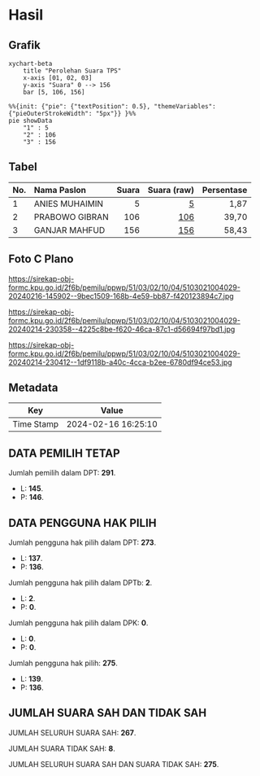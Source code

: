 # Hasil

## Grafik

```mermaid
xychart-beta
    title "Perolehan Suara TPS"
    x-axis [01, 02, 03]
    y-axis "Suara" 0 --> 156
    bar [5, 106, 156]
```

```mermaid
%%{init: {"pie": {"textPosition": 0.5}, "themeVariables": {"pieOuterStrokeWidth": "5px"}} }%%
pie showData
    "1" : 5
    "2" : 106
    "3" : 156
```

## Tabel

| No. | Nama Paslon    | Suara | Suara (raw) | Persentase |
|:--- |:-------------- | -----:| -----------:| ----------:|
| 1   | ANIES MUHAIMIN | 5     | [5][p-1]    | 1,87       |
| 2   | PRABOWO GIBRAN | 106   | [106][p-2]  | 39,70      |
| 3   | GANJAR MAHFUD  | 156   | [156][p-3]  | 58,43      |


[p-1]: https://github.com/gigit-pemilu/pemilu-2024-51-bali/blob/main/pilpres/hitung-suara/sub/51-bali/sub/03-badung/sub/02-mengwi/sub/1004-kapal/sub/029-tps/sub/paslon-1.txt
[p-2]: https://github.com/gigit-pemilu/pemilu-2024-51-bali/blob/main/pilpres/hitung-suara/sub/51-bali/sub/03-badung/sub/02-mengwi/sub/1004-kapal/sub/029-tps/sub/paslon-2.txt
[p-3]: https://github.com/gigit-pemilu/pemilu-2024-51-bali/blob/main/pilpres/hitung-suara/sub/51-bali/sub/03-badung/sub/02-mengwi/sub/1004-kapal/sub/029-tps/sub/paslon-3.txt

## Foto C Plano

https://sirekap-obj-formc.kpu.go.id/2f6b/pemilu/ppwp/51/03/02/10/04/5103021004029-20240216-145902--9bec1509-168b-4e59-bb87-f420123894c7.jpg

https://sirekap-obj-formc.kpu.go.id/2f6b/pemilu/ppwp/51/03/02/10/04/5103021004029-20240214-230358--4225c8be-f620-46ca-87c1-d56694f97bd1.jpg

https://sirekap-obj-formc.kpu.go.id/2f6b/pemilu/ppwp/51/03/02/10/04/5103021004029-20240214-230412--1df9118b-a40c-4cca-b2ee-6780df94ce53.jpg


## Metadata

| Key        | Value               |
| ---------- | ------------------- |
| Time Stamp | 2024-02-16 16:25:10 |


## DATA PEMILIH TETAP

Jumlah pemilih dalam DPT: **291**.
 * L: **145**.
 * P: **146**.

## DATA PENGGUNA HAK PILIH

Jumlah pengguna hak pilih dalam DPT: **273**.
 * L: **137**.
 * P: **136**.

Jumlah pengguna hak pilih dalam DPTb: **2**.
 * L: **2**.
 * P: **0**.

Jumlah pengguna hak pilih dalam DPK: **0**.
 * L: **0**.
 * P: **0**.

Jumlah pengguna hak pilih: **275**.
 * L: **139**.
 * P: **136**.

## JUMLAH SUARA SAH DAN TIDAK SAH

JUMLAH SELURUH SUARA SAH: **267**.

JUMLAH SUARA TIDAK SAH: **8**.

JUMLAH SELURUH SUARA SAH DAN SUARA TIDAK SAH: **275**.


